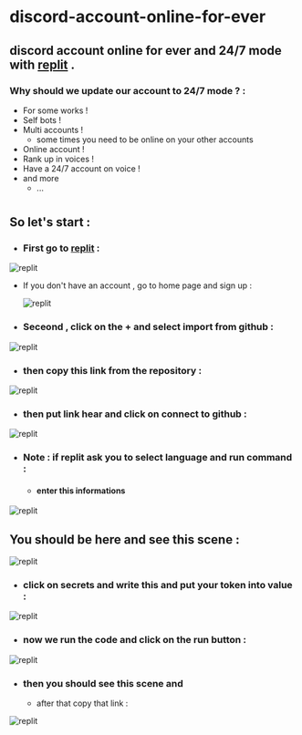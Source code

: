 # discord-account-online-for-ever
## discord account online for ever and 24/7 mode with **[replit](replit.com)** . 


### Why should we update our account to 24/7 mode ? :
* For some works !
* Self bots !
* Multi accounts !
  * some times you need to be online on your other accounts 
* Online account !
* Rank up in voices !
* Have a 24/7 account on voice !
* and more
  * ...

#

## So let's start : 

* ### First go to [replit](replit.com) :

![replit](https://cdn.discordapp.com/attachments/958732975879630909/969216710324404274/2022-04-28_17_10_07-Home_-_Replit.png)

* If you don't have an account , go to home page and sign up :
 
     ![replit](https://cdn.discordapp.com/attachments/958732975879630909/969217656353849404/2022-04-28_17_14_10-The_collaborative_browser_based_IDE_-_Replit.png)

* ### Seceond , click on the + and select import from github : 

![replit](https://cdn.discordapp.com/attachments/958732975879630909/969219204299501608/2022-04-28_17_18_27-Home_-_Replit.png)

* ### then copy this link from the repository :

![replit](https://cdn.discordapp.com/attachments/958732975879630909/969219662908882994/2022-04-28_17_21_52-Seyed-Gsm_discord-account-online-for-ever__discord_account_online_for_ever_and_2.png)

* ### then put link hear and click on connect to github : 

![replit](https://cdn.discordapp.com/attachments/958732975879630909/969221058429345822/2022-04-28_17_26_57-Home_-_Replit.png)

* ### Note : if replit ask you to select language and run command :
  * #### enter this informations
![replit](https://cdn.discordapp.com/attachments/958732975879630909/969222819500134460/2022-04-28_17_34_45-README.md_-_discord-account-online-for-ever-1_-_Replit.png)

## You should be here and see this scene : 

![replit](https://cdn.discordapp.com/attachments/958732975879630909/969223555445301319/2022-04-28_17_37_38-main.py_-_discord-account-online-for-ever_-_Replit.png)

* ### click on secrets and write this and put your token into value : 

![replit](https://cdn.discordapp.com/attachments/958732975879630909/969225780762673182/2022-04-28_17_46_31-main.py_-_discord-account-online-for-ever_-_Replit.png)

* ### now we run the code and click on the run button : 

![replit](https://cdn.discordapp.com/attachments/958732975879630909/969224246322679818/2022-04-28_17_40_26-main.py_-_discord-account-online-for-ever_-_Replit.png)

* ### then you should see this scene and 
  * after that copy that link : 

![replit](https://cdn.discordapp.com/attachments/958732975879630909/969227865805705246/2022-04-28_17_52_45-main.py_-_discord_stream-4_-_Replit.png)

